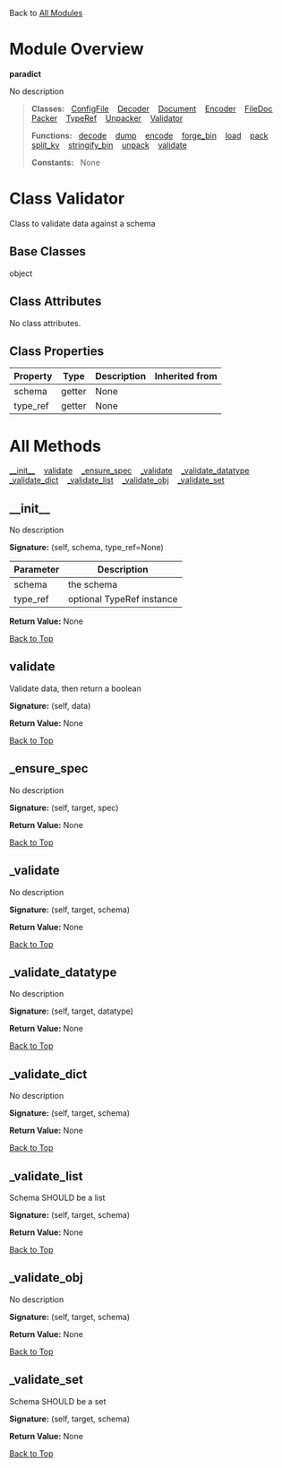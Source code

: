 Back to [All Modules](https://github.com/pyrustic/paradict/blob/master/docs/modules/README.md#readme)

# Module Overview

**paradict**
 
No description

> **Classes:** &nbsp; [ConfigFile](https://github.com/pyrustic/paradict/blob/master/docs/modules/content/paradict/content/classes/ConfigFile.md#class-configfile) &nbsp;&nbsp; [Decoder](https://github.com/pyrustic/paradict/blob/master/docs/modules/content/paradict/content/classes/Decoder.md#class-decoder) &nbsp;&nbsp; [Document](https://github.com/pyrustic/paradict/blob/master/docs/modules/content/paradict/content/classes/Document.md#class-document) &nbsp;&nbsp; [Encoder](https://github.com/pyrustic/paradict/blob/master/docs/modules/content/paradict/content/classes/Encoder.md#class-encoder) &nbsp;&nbsp; [FileDoc](https://github.com/pyrustic/paradict/blob/master/docs/modules/content/paradict/content/classes/FileDoc.md#class-filedoc) &nbsp;&nbsp; [Packer](https://github.com/pyrustic/paradict/blob/master/docs/modules/content/paradict/content/classes/Packer.md#class-packer) &nbsp;&nbsp; [TypeRef](https://github.com/pyrustic/paradict/blob/master/docs/modules/content/paradict/content/classes/TypeRef.md#class-typeref) &nbsp;&nbsp; [Unpacker](https://github.com/pyrustic/paradict/blob/master/docs/modules/content/paradict/content/classes/Unpacker.md#class-unpacker) &nbsp;&nbsp; [Validator](https://github.com/pyrustic/paradict/blob/master/docs/modules/content/paradict/content/classes/Validator.md#class-validator)
>
> **Functions:** &nbsp; [decode](https://github.com/pyrustic/paradict/blob/master/docs/modules/content/paradict/content/functions.md#decode) &nbsp;&nbsp; [dump](https://github.com/pyrustic/paradict/blob/master/docs/modules/content/paradict/content/functions.md#dump) &nbsp;&nbsp; [encode](https://github.com/pyrustic/paradict/blob/master/docs/modules/content/paradict/content/functions.md#encode) &nbsp;&nbsp; [forge\_bin](https://github.com/pyrustic/paradict/blob/master/docs/modules/content/paradict/content/functions.md#forge_bin) &nbsp;&nbsp; [load](https://github.com/pyrustic/paradict/blob/master/docs/modules/content/paradict/content/functions.md#load) &nbsp;&nbsp; [pack](https://github.com/pyrustic/paradict/blob/master/docs/modules/content/paradict/content/functions.md#pack) &nbsp;&nbsp; [split\_kv](https://github.com/pyrustic/paradict/blob/master/docs/modules/content/paradict/content/functions.md#split_kv) &nbsp;&nbsp; [stringify\_bin](https://github.com/pyrustic/paradict/blob/master/docs/modules/content/paradict/content/functions.md#stringify_bin) &nbsp;&nbsp; [unpack](https://github.com/pyrustic/paradict/blob/master/docs/modules/content/paradict/content/functions.md#unpack) &nbsp;&nbsp; [validate](https://github.com/pyrustic/paradict/blob/master/docs/modules/content/paradict/content/functions.md#validate)
>
> **Constants:** &nbsp; None

# Class Validator
Class to validate data against a schema

## Base Classes
object

## Class Attributes
No class attributes.

## Class Properties
|Property|Type|Description|Inherited from|
|---|---|---|---|
|schema|getter|None||
|type_ref|getter|None||



# All Methods
[\_\_init\_\_](#__init__) &nbsp;&nbsp; [validate](#validate) &nbsp;&nbsp; [\_ensure\_spec](#_ensure_spec) &nbsp;&nbsp; [\_validate](#_validate) &nbsp;&nbsp; [\_validate\_datatype](#_validate_datatype) &nbsp;&nbsp; [\_validate\_dict](#_validate_dict) &nbsp;&nbsp; [\_validate\_list](#_validate_list) &nbsp;&nbsp; [\_validate\_obj](#_validate_obj) &nbsp;&nbsp; [\_validate\_set](#_validate_set)

## \_\_init\_\_
No description



**Signature:** (self, schema, type\_ref=None)

|Parameter|Description|
|---|---|
|schema|the schema|
|type\_ref|optional TypeRef instance|





**Return Value:** None

[Back to Top](#module-overview)


## validate
Validate data, then return a boolean



**Signature:** (self, data)





**Return Value:** None

[Back to Top](#module-overview)


## \_ensure\_spec
No description



**Signature:** (self, target, spec)





**Return Value:** None

[Back to Top](#module-overview)


## \_validate
No description



**Signature:** (self, target, schema)





**Return Value:** None

[Back to Top](#module-overview)


## \_validate\_datatype
No description



**Signature:** (self, target, datatype)





**Return Value:** None

[Back to Top](#module-overview)


## \_validate\_dict
No description



**Signature:** (self, target, schema)





**Return Value:** None

[Back to Top](#module-overview)


## \_validate\_list
Schema SHOULD be a list



**Signature:** (self, target, schema)





**Return Value:** None

[Back to Top](#module-overview)


## \_validate\_obj
No description



**Signature:** (self, target, schema)





**Return Value:** None

[Back to Top](#module-overview)


## \_validate\_set
Schema SHOULD be a set



**Signature:** (self, target, schema)





**Return Value:** None

[Back to Top](#module-overview)



